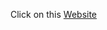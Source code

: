 Click on this [Website]([wintrsatoru.github.io](https://wintrsatoru.github.io/)https://wintrsatoru.github.io/)


